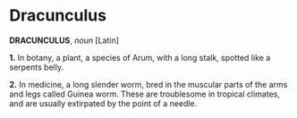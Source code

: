 # Dracunculus

**DRACUNCULUS**, _noun_ \[Latin\]

**1.** In botany, a plant, a species of Arum, with a long stalk, spotted like a serpents belly.

**2.** In medicine, a long slender worm, bred in the muscular parts of the arms and legs called Guinea worm. These are troublesome in tropical climates, and are usually extirpated by the point of a needle.